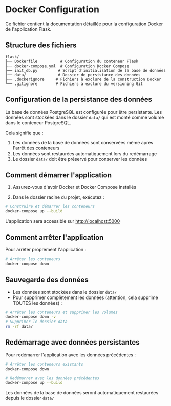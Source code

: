 # Docker Configuration

Ce fichier contient la documentation détaillée pour la configuration Docker de l'application Flask.

## Structure des fichiers

```
flask/
├── Dockerfile          # Configuration du conteneur Flask
├── docker-compose.yml  # Configuration Docker Compose
├── init_db.py         # Script d'initialisation de la base de données
├── data/              # Dossier de persistance des données
├── .dockerignore     # Fichiers à exclure de la construction Docker
└── .gitignore        # Fichiers à exclure du versioning Git
```

## Configuration de la persistance des données

La base de données PostgreSQL est configurée pour être persistante. Les données sont stockées dans le dossier `data/` qui est monté comme volume dans le conteneur PostgreSQL.

Cela signifie que :

1. Les données de la base de données sont conservées même après l'arrêt des conteneurs
2. Les données sont restaurées automatiquement lors du redémarrage
3. Le dossier `data/` doit être préservé pour conserver les données

## Comment démarrer l'application

1. Assurez-vous d'avoir Docker et Docker Compose installés

2. Dans le dossier racine du projet, exécutez :

```bash
# Construire et démarrer les conteneurs
docker-compose up --build
```

L'application sera accessible sur <http://localhost:5000>

## Comment arrêter l'application

Pour arrêter proprement l'application :

```bash
# Arrêter les conteneurs
docker-compose down
```

## Sauvegarde des données

- Les données sont stockées dans le dossier `data/`
- Pour supprimer complètement les données (attention, cela supprime TOUTES les données) :

```bash
# Arrêter les conteneurs et supprimer les volumes
docker-compose down -v
# Supprimer le dossier data
rm -rf data/
```

## Redémarrage avec données persistantes

Pour redémarrer l'application avec les données précédentes :

```bash
# Arrêter les conteneurs existants
docker-compose down

# Redémarrer avec les données précédentes
docker-compose up --build
```

Les données de la base de données seront automatiquement restaurées depuis le dossier `data/`
